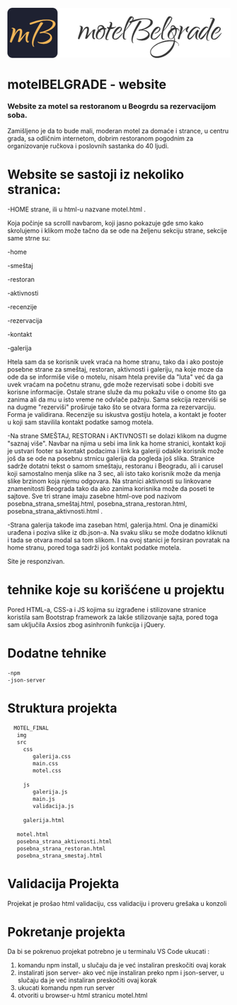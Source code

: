 
![GitHub Logo](/img/logo-motel_belgrade.png)
# motelBELGRADE - website

### Website za motel sa restoranom u Beogrdu sa rezervacijom soba.
Zamišljeno je da to bude mali, moderan motel za domaće i strance, u centru grada, sa odličnim internetom, dobrim restoranom pogodnim za organizovanje ručkova i poslovnih sastanka do 40 ljudi.

# Website se sastoji iz nekoliko stranica:

 -HOME strane, ili u html-u nazvane motel.html .

 Koja počinje sa scrolll navbarom, koji jasno pokazuje gde smo kako skrolujemo i klikom može tačno da se ode na željenu sekciju strane,
 sekcije same strne su:

 -home

 -smeštaj

 -restoran

 -aktivnosti

 -recenzije

 -rezervacija

 -kontakt

 -galerija

 Htela sam da se korisnik uvek vraća na home stranu, tako da i ako postoje posebne strane za smeštaj, restoran, aktivnosti i galeriju,
 na koje moze da ode da se informiše više o motelu, nisam htela previše da "luta" već da ga uvek vraćam na početnu stranu,
 gde može rezervisati sobe i dobiti sve korisne informacije. Ostale strane služe da mu pokažu više o onome što ga zanima ali da mu u isto vreme ne odvlače pažnju.
 Sama sekcija rezerviši se na dugme "rezerviši" proširuje tako što se otvara forma za rezervarciju.
 Forma je validirana.
 Recenzije su iskustva gostiju hotela, a kontakt je footer u koji sam stavilila kontakt podatke samog motela.

 -Na strane SMEŠTAJ, RESTORAN i AKTIVNOSTI se dolazi klikom na dugme "saznaj više".
 Navbar na njima  u sebi ima link ka home stranici, kontakt koji je ustvari footer sa kontakt podacima i link ka galeriji odakle korisnik može još da se ode na posebnu strnicu galerija da pogleda još slika.
 Stranice sadrže dotatni tekst o samom smeštaju, restoranu i Beogradu, ali i carusel koji samostalno menja slike na 3 sec, ali isto tako korisnik može da menja slike brzinom koja njemu odgovara.
 Na stranici aktivnosti su linkovane znamenitosti Beograda tako da ako zanima korisnika može da poseti te sajtove.
 Sve tri strane imaju zasebne html-ove pod nazivom posebna_strana_smeštaj.html, posebna_strana_restoran.html, posebna_strana_aktivnosti.html .

 -Strana galerija takođe ima zaseban html, galerija.html.
 Ona je dinamički urađena i poziva slike iz db.json-a. Na svaku sliku se može dodatno kliknuti i tada se otvara modal sa tom slikom.
 I na ovoj stanici je forsiran povratak na home stranu, pored toga sadrži još kontakt podatke motela.

 Site je responzivan.


# tehnike koje su korišćene u projektu
Pored HTML-a, CSS-a i JS kojima su izgrađene i stilizovane stranice koristila sam Bootstrap framework za lakše stilizovanje sajta, pored toga sam uključila Axsios zbog asinhronih funkcija i jQuery.

 # Dodatne tehnike 
    -npm
    -json-server

 # Struktura projekta
      MOTEL_FINAL
       img
       src
         css
            galerija.css
            main.css
            motel.css
 
         js
            galerija.js
            main.js
            validacija.js

         galerija.html

       motel.html  
       posebna_strana_aktivnosti.html
       posebna_strana_restoran.html
       posebna_strana_smestaj.html


 # Validacija Projekta
 Projekat je prošao html validaciju, css validaciju i proveru grešaka u konzoli


 # Pokretanje projekta
   
 Da bi se pokrenuo projekat potrebno je u terminalu VS Code ukucati :
 1. komandu npm install, u slučaju da je već instaliran preskočiti ovaj korak
 2. instalirati json server- ako već nije instaliran preko npm i json-server, u slučaju da je već instaliran preskočiti ovaj korak
 3. ukucati komandu npm run server
 4. otvoriti u browser-u html stranicu motel.html
 

